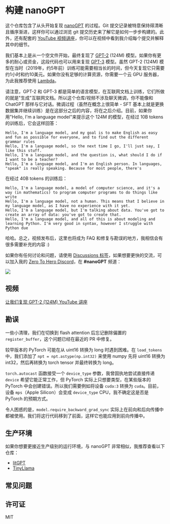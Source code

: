 # 构建 nanoGPT

这个仓库包含了从头开始复现 [nanoGPT](https://github.com/karpathy/nanoGPT/tree/master) 的过程。Git 提交记录被特意保持得清晰且循序渐进，这样你可以通过浏览 git 提交历史来了解它是如何一步步构建的。此外，还有配套的 [YouTube 视频讲座](https://youtu.be/l8pRSuU81PU)，你可以在视频中看到我介绍每个提交并解释其中的细节。

我们基本上是从一个空文件开始，最终复现了 [GPT-2](https://d4mucfpksywv.cloudfront.net/better-language-models/language_models_are_unsupervised_multitask_learners.pdf) (124M) 模型。如果你有更多的耐心或资金，这段代码也可以用来复现 [GPT-3](https://arxiv.org/pdf/2005.14165) 模型。虽然 GPT-2 (124M) 模型在当时（2019年，约5年前）训练可能需要相当长的时间，但今天复现它只需要约1小时和约10美元。如果你没有足够的计算资源，你需要一个云 GPU 服务器，为此我推荐使用 [Lambda](https://lambdalabs.com)。

请注意，GPT-2 和 GPT-3 都是简单的语言模型，在互联网文档上训练，它们所做的就是"生成"互联网文档。所以这个仓库/视频不涉及聊天微调，你不能像和 ChatGPT 那样与它对话。微调过程（虽然在概念上很简单 - SFT 基本上就是更换数据集并继续训练）是在这部分之后的内容，将在之后介绍。目前，如果你用"Hello, I'm a language model"来提示这个 124M 的模型，在经过 10B tokens 的训练后，它会这样回答：

```
Hello, I'm a language model, and my goal is to make English as easy and fun as possible for everyone, and to find out the different grammar rules
Hello, I'm a language model, so the next time I go, I'll just say, I like this stuff.
Hello, I'm a language model, and the question is, what should I do if I want to be a teacher?
Hello, I'm a language model, and I'm an English person. In languages, "speak" is really speaking. Because for most people, there's
```

在经过 40B tokens 的训练后：

```
Hello, I'm a language model, a model of computer science, and it's a way (in mathematics) to program computer programs to do things like write
Hello, I'm a language model, not a human. This means that I believe in my language model, as I have no experience with it yet.
Hello, I'm a language model, but I'm talking about data. You've got to create an array of data: you've got to create that.
Hello, I'm a language model, and all of this is about modeling and learning Python. I'm very good in syntax, however I struggle with Python due
```

哈哈。总之，视频发布后，这里也将成为 FAQ 和修复与勘误的地方，我相信会有很多需要补充的内容 :)

如果你有任何讨论和问题，请使用 [Discussions 标签](https://github.com/karpathy/build-nanogpt/discussions)，如果想要更快的交流，可以加入我的 [Zero To Hero Discord](https://discord.gg/3zy8kqD9Cp)，在 **#nanoGPT** 频道：

[![](https://dcbadge.vercel.app/api/server/3zy8kqD9Cp?compact=true&style=flat)](https://discord.gg/3zy8kqD9Cp)

## 视频

[让我们复现 GPT-2 (124M) YouTube 讲座](https://youtu.be/l8pRSuU81PU)

## 勘误

一些小清理，我们在切换到 flash attention 后忘记删除偏置的 `register_buffer`，这个问题已经在最近的 PR 中修复。

较早版本的 PyTorch 可能在从 uint16 转换为 long 时遇到困难。在 `load_tokens` 中，我们添加了 `npt = npt.astype(np.int32)` 来使用 numpy 先将 uint16 转换为 int32，然后再转换为 torch tensor 并最终转换为 long。

`torch.autocast` 函数接受一个 `device_type` 参数，我曾固执地尝试直接传递 `device` 希望它能正常工作，但 PyTorch 实际上只想要类型，在某些版本的 PyTorch 中会创建错误。所以我们需要例如将设备 `cuda:3` 转换为 `cuda`。目前，设备 `mps`（Apple Silicon）会变成 `device_type` CPU，我不确定这是否是 PyTorch 的预期方式。

令人困惑的是，`model.require_backward_grad_sync` 实际上在前向和后向传播中都被使用。我们将这行代码移到了前面，这样它也能应用到前向传播中。

## 生产环境

如果你想要更接近生产级别的运行环境，与 nanoGPT 非常相似，我推荐查看以下仓库：

- [litGPT](https://github.com/Lightning-AI/litgpt)
- [TinyLlama](https://github.com/jzhang38/TinyLlama)

## 常见问题

## 许可证

MIT

